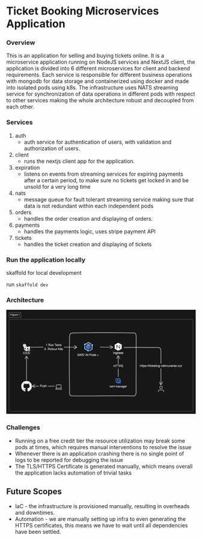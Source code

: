 # Ticket Booking Microservices Application

### Overview

This is an application for selling and buying tickets online. It is a microservice application running on NodeJS services and NextJS client, the application is divided into 6 different microservices for client and backend requirements. Each service is responsible for different business operations with mongodb for data storage and containerized using docker and made into isolated pods using k8s. The infrastructure uses NATS streaming service for synchronization of data operations in different pods with respect to other services making the whole architecture robust and decoupled from each other.

### Services

1. auth
   - auth service for authentication of users, with validation and authorization of users.
2. client
   - runs the nextjs client app for the application.
3. expiration
   - listens on events from streaming services for expiring payments after a certain period, to make sure no tickets get locked in and be unsold for a very long time
4. nats
   - message queue for fault tolerant streaming service making sure that data is not redundant within each independent pods
5. orders
   - handles the order creation and displaying of orders.
6. payments
   - handles the payments logic, uses stripe payment API
7. tickets
   - handles the ticket creation and displaying of tickets

### Run the application locally

skaffold for local development

run `skaffold dev`

### Architecture

![Diagram](assets/architecture.svg)

### Challenges

- Running on a free credit tier the resource utilization may break some pods at times, which requires manual interventions to resolve the issue
- Whenever there is an application crashing there is no single point of logs to be reported for debugging the issue
- The TLS/HTTPS Certificate is generated manually, which means overall the application lacks automation of trivial tasks

## Future Scopes

- IaC - the infrastructure is provisioned manually, resulting in overheads and downtimes.
- Automation - we are manually setting up infra to even generating the HTTPS certificates, this means we have to wait until all dependencies have been settled.
